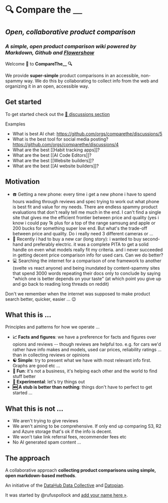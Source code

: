 # 🔍 Compare the ＿

## *Open, collaborative product comparison*

### *A simple, open product comparison wiki powered by Markdown, Github and [Flowershow](https://flowershow.app)*

Welcome 👋 to **CompareThe__ 🔍**

We provide **super-simple** product comparisons in an accessible, non-spammy way. We do this by collaborating to collect info from the web and organizing it in an open, accessible way. 

## Get started

To get started check out the [💬 discussions section](https://github.com/orgs/comparethe/discussions)

Examples

- What is best AI chat: https://github.com/orgs/comparethe/discussions/5
- What is the best tool for social media posting? https://github.com/orgs/comparethe/discussions/4
- What are the best [[Habit tracking apps]]?
- What are the best [[AI Code Editors]]?
- What are the best [[Website builders]]?
- What are the best [[AI website builders]]?

## Motivation

- ☎️ Getting a new phone: every time i get a new phone i have to spend hours wading through reviews and spec trying to work out what phone is best fit and value for my needs. There are endless spammy product evaluations that don't really tell me much in the end. I can't find a single site that gives me the efficient frontier between price and quality (yes i know i could pay 1k plus for a top of the range samsung and apple or 200 bucks for something super low end. But what's the trade-off between price and quality. Do i really need 3 different cameras or ...
- 🚗 Recently i had to buy a new car (long story): i wanted to buy second-hand and preferably electric. it was a complete PITA to get a solid handle on even what models really fit my criteria. and i never succeeded in getting decent price comparison info for used cars. Can we do better?
- 💻 Searching the internet for a comparison of one framework to another (svelte vs react anyone) and being inundated by content-spammy sites that spend 3000 words repeating their docs only to conclude by saying "which one is better depends on your taste" (at which point you give up and go back to reading long threads on reddit)

Don't we remember when the internet was supposed to make product search better, quicker, easier ... 😉

## What this is ...

Principles and patterns for how we operate ...

- **📈 Facts and figures**: we have a preference for facts and figures over opions and reviews -- though reviews are helpful too. e.g. for cars we'd rather have info makes and models, used car prices, reliability ratings ... than in collecting reviews or opinions
- **☯ Simple**: try to present what we have with most relevant info first. Graphs are good etc ...
- **🎡 Fun**: it's not a business, it's helping each other and the world to find stuff better
- **🔬 Experimental**: let's try things out
- **🆕 A stub is better than nothing**: things don't have to perfect to get started ...

## What this is not ...

- We aren't trying to give reviews
- We aren't aiming to be comprehensive. If only end up comparing S3, R2 and Azure storage that's ok if the info is decent.
- We won't take link referral fees, recommender fees etc
- No AI generated spam content ...

## The approach

A collaborative approach **collecting product comparisons using simple, open markdown-based methods**.

An initiative of the [DataHub Data Collective](https://datahub.io/) and [Datopian](https://datopian.com).

It was started by @rufuspollock and [add your name here »](https://github.com/orgs/comparethe/discussions/2).

